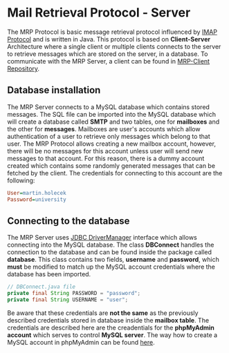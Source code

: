 # Mail Retrieval Protocol - Server
The MRP Protocol is basic message retrieval protocol influenced by [IMAP Protocol](https://tools.ietf.org/html/rfc3501) and is written in Java. This protocol is based on **Client-Server** Architecture where a single client or multiple clients connects to the server to retrieve messages which are stored on the server, in a database. To communicate with the MRP Server, a client can be found in [MRP-Client Repository](https://github.com/martinholecekmax/MRP-Client).

## Database installation
The MRP Server connects to a MySQL database which contains stored messages. The SQL file can be imported into the MySQL database which will create a database called **SMTP** and two tables, one for **mailboxes** and the other for **messages**. Mailboxes are user's accounts which allow authentication of a user to retrieve only messages which belong to that user. The MRP Protocol allows creating a new mailbox account, however, there will be no messages for this account unless user will send new messages to that account. For this reason, there is a dummy account created which contains some randomly generated messages that can be fetched by the client. The credentials for connecting to this account are the following:
```ini
User=martin.holecek
Password=university
```
## Connecting to the database
The MRP Server uses [JDBC DriverManager](https://dev.mysql.com/doc/connector-j/5.1/en/connector-j-usagenotes-connect-drivermanager.html) interface which allows connecting into the MySQL database. The class **DBConnect** handles the connection to the database and can be found inside the package called **database**. This class contains two fields, **username** and **password**, which **must** be modified to match up the MySQL account credentials where the database has been imported.
```java
// DBConnect.java file
private final String PASSWORD = "password";
private final String USERNAME = "user";
```
Be aware that these credentials are **not the same** as the previously described credentials stored in database inside the **mailbox table**. The credentials are described here are the creadentials for the **phpMyAdmin account** which serves to control **MySQL server**. The way how to create a MySQL account in phpMyAdmin can be found [here](https://docs.phpmyadmin.net/en/latest/privileges.html).
